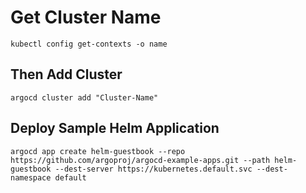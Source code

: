 # Get Cluster Name
```
kubectl config get-contexts -o name
```

## Then Add Cluster 
```
argocd cluster add "Cluster-Name"
```

## Deploy Sample Helm Application
```
argocd app create helm-guestbook --repo https://github.com/argoproj/argocd-example-apps.git --path helm-guestbook --dest-server https://kubernetes.default.svc --dest-namespace default
```
